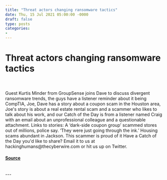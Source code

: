 ```yaml
---
title: "Threat actors changing ransomware tactics"
date: Thu, 15 Jul 2021 05:00:00 -0000
draft: false
type: posts
categories: 
- 
---
```

# Threat actors changing ransomware tactics

<br/>

<br/>
Guest Kurtis Minder from GroupSense joins Dave to discuss divergent ransomware trends, the guys have a listener reminder about it being CompTIA, Joe, Dave has a story about a coupon scam in the Houston area, Joe's story is about a real estate rental scam and a scammer who likes to talk about his work, and our Catch of the Day is from a listener named Craig with an email about an unprofessional colleague and a questionable attachment. Links to stories: A ‘dark-side coupon group’ scammed stores out of millions, police say. ‘They were just going through the ink.’ Housing scams abundant in Jackson. This scammer is proud of it Have a Catch of the Day you'd like to share? Email it to us at hackinghumans@thecyberwire.com or hit us up on Twitter.

#### [Source](https://thecyberwire.com/podcasts/hacking-humans/156/notes)

<br/>
---
